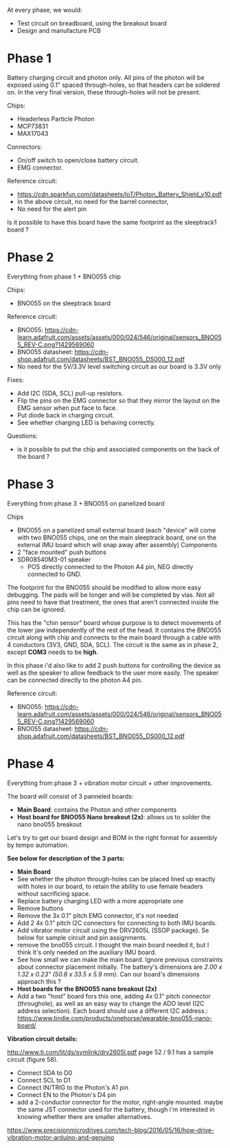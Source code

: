 At every phase, we would:
* Test circuit on breadboard, using the breakout board
* Design and manufacture PCB

Phase 1
=======
Battery charging circuit and photon only. All pins of the photon will be exposed using 0.1" spaced through-holes, so that headers can be soldered on. In the very final version, these through-holes will not be present.

Chips:
* Headerless Particle Photon
* MCP73831
* MAX17043

Connectors:
* On/off switch to open/close battery circuit.
* EMG connector.

Reference circuit:
* https://cdn.sparkfun.com/datasheets/IoT/Photon_Battery_Shield_v10.pdf
* In the above circuit, no need for the barrel connector,
* No need for the alert pin

Is it possible to have this board have the same footprint as the sleeptrack1 board ?

Phase 2
=======
Everything from phase 1 + BNO055 chip

Chips:
* BNO055 on the sleeptrack board

Reference circuit:
* BNO055: https://cdn-learn.adafruit.com/assets/assets/000/024/546/original/sensors_BNO055_REV-C.png?1429569060
* BNO055 datasheet: https://cdn-shop.adafruit.com/datasheets/BST_BNO055_DS000_12.pdf
* No need for the 5V/3.3V level switching circuit as our board is 3.3V only

Fixes:
* Add I2C (SDA, SCL) pull-up resistors.
* Flip the pins on the EMG connector so that they mirror the layout on the EMG sensor when put face to face.
* Put diode back in charging circuit.
* See whether charging LED is behaving correctly.

Questions:
* is it possible to put the chip and associated components on the back of the board ?

Phase 3
=======
Everything from phase 3 + BNO055 on panelized board

Chips
* BNO055 on a panelized small external board (each "device" will come with two BNO055 chips, one on the main sleeptrack board, one on the external IMU board which will snap away after assembly)
Components
* 2 "face mounted" push buttons
* SDR08540M3-01 speaker
  * POS directly connected to the Photon A4 pin, NEG directly connected to GND.

The footprint for the BNO055 should be modified to allow more easy debugging. The pads will be longer and will be completed by vias. Not all pins need to have that treatment, the ones that aren't connected inside the chip can be ignored.

This has the "chin sensor" board whose purpose is to detect movements of the lower jaw independently of the rest of the head. It contains the BNO055 circuit along with chip and connects to the main board through a cable with 4 conductors (3V3, GND, SDA, SCL). The circuit is the same as in phase 2, except **COM3** needs to be **high**.

In this phase i'd also like to add 2 push buttons for controlling the device as well as the speaker to allow feedback to the user more easily. The speaker can be connected directly to the photon A4 pin.

Reference circuit:
* BNO055: https://cdn-learn.adafruit.com/assets/assets/000/024/546/original/sensors_BNO055_REV-C.png?1429569060
* BNO055 datasheet: https://cdn-shop.adafruit.com/datasheets/BST_BNO055_DS000_12.pdf

Phase 4
=======
Everything from phase 3 + vibration motor circuit + other improvements.

The board will consist of 3 panneled boards:
* **Main Board**: contains the Photon and other components
* **Host board for BNO055 Nano breakout (2x)**: allows us to solder the nano bno055 breakout

Let's try to get our board design and BOM in the right format for assembly by tempo automation.

**See below for description of the 3 parts:**

* **Main Board**
 * See whether the photon through-holes can be placed lined up exactly with holes in our board, to retain the ability to use female headers without sacrificing space.
 * Replace battery charging LED with a more appropriate one
 * Remove buttons
 * Remove the 3x 0.1" pitch EMG connector, it's not needed
 * Add 2 4x 0.1" pitch I2C connectors for connecting to both IMU boards.
 * Add vibrator motor circuit using the DRV2605L (SSOP package). Se below for sample circuit and pin assignments.
 * remove the bno055 circuit. I thought the main board needed it, but I think it's only needed on the auxiliary IMU board.
 * See how small we can make the main board. Ignore previous constraints about connector placement initially. The battery's dimensions are *2.00 x 1.32 x 0.23" (50.8 x 33.5 x 5.9 mm)*. Can our board's dimensions approach this ?
* **Host boards for the BNO055 nano breakout (2x)**
 * Add a two "host" board fors this one, adding 4x 0.1" pitch connector (throughole), as well as an easy way to change the ADO level (I2C address selection). Each board should use a different I2C address.: https://www.tindie.com/products/onehorse/wearable-bno055-nano-board/



**Vibration circuit details:**

http://www.ti.com/lit/ds/symlink/drv2605l.pdf page 52 / 9.1 has a sample circuit (figure 58).

* Connect SDA to D0
* Connect SCL to D1
* Connect IN/TRIG to the Photon's A1 pin
* Connect EN to the Photon's D4 pin
* add a 2-conductor connector for the motor, right-angle mounted. maybe the same JST connector used for the battery, though i'm interested in knowing whether there are smaller alternatives.


https://www.precisionmicrodrives.com/tech-blog/2016/05/16/how-drive-vibration-motor-arduino-and-genuino
